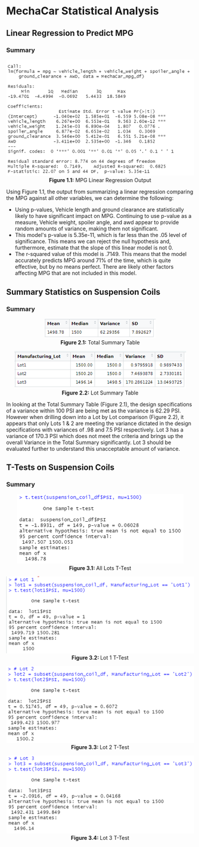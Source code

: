 <h1>MechaCar Statistical Analysis</h1>

<h2>Linear Regression to Predict MPG</h2>

<h3>Summary</h3>
<p align='center'>
  <img src='https://github.com/tc9993/MechaCar-Statistical-Analysis/blob/main/Resources/Deliverable-1.PNG?raw=true' alt='MPG Linear Regression Output'><br>
  <b>Figure 1.1:</b> MPG Linear Regression Output

</p>
<p>
Using Figure 1.1, the output from summarizing a linear regression comparing the MPG against all other variables, we can determine the following:<br>
<ul>
<li>Using p-values, Vehicle length and ground clearance are statistically likely to have significant impact on MPG.  Continuing to use p-value as a measure, Vehicle weight, spoiler angle, and awd appear to provide random amounts of variance, making them not significant.</li>
<li>This model's p-value is 5.35e-11, which is far less than the .05 level of significance.  This means we can reject the null hypothesis and, furthermore, estimate that the slope of this linear model is not 0.</li>
<li>The r-squared value of this model is .7149.  This means that the model accurately predicts MPG around 71% of the time, which is quite effective, but by no means perfect.  There are likely other factors affecting MPG that are not included in this model.</li>
</ul>
</p>

<h2>Summary Statistics on Suspension Coils</h2>

<h3>Summary</h3>
<p align='center'>
<img src='https://github.com/tc9993/MechaCar-Statistical-Analysis/blob/main/Resources/total_summary.PNG?raw=true' alt='Total Summary Table'><br>
<b>Figure 2.1:</b> Total Summary Table
</p>
<p align='center'>
<img src='https://github.com/tc9993/MechaCar-Statistical-Analysis/blob/main/Resources/lot_summary.PNG?raw=true' alt='Lot Summary Table'><br>
<b>Figure 2.2:</b> Lot Summary Table
</p>
<p>
In looking at the Total Summary Table (Figure 2.1), the design specifications of a variance within 100 PSI are being met as the variance is 62.29 PSI.  However when drilling down into a Lot by Lot comparison (Figure 2.2), it appears that only Lots 1 & 2 are meeting the variance dictated in the design specifications with variances of .98 and 7.5 PSI respectively.  Lot 3 has a variance of 170.3 PSI which does not meet the criteria and brings up the overall Variance in the Total Summary significantly.  Lot 3 should be evaluated further to understand this unacceptable amount of variance.
</p>

<h2>T-Tests on Suspension Coils</h2>

<h3>Summary</h3>

<p align='center'>
<img src='https://github.com/tc9993/MechaCar-Statistical-Analysis/blob/main/Resources/total_ttest.PNG?raw=true' alt='All Lots T-Test'><br>
<b>Figure 3.1: </b>All Lots T-Test
</p>
<p align='center'>
<img src='https://github.com/tc9993/MechaCar-Statistical-Analysis/blob/main/Resources/lot1_ttest.PNG?raw=true' alt='Lot 1 T-Test'><br>
<b>Figure 3.2: </b>Lot 1 T-Test
</p>
<p align='center'>
<img src='https://github.com/tc9993/MechaCar-Statistical-Analysis/blob/main/Resources/lot2_ttest.PNG?raw=true' alt='Lot 2 T-Test'><br>
<b>Figure 3.3: </b>Lot 2 T-Test
</p>
<p align='center'>
<img src='https://github.com/tc9993/MechaCar-Statistical-Analysis/blob/main/Resources/lot3_ttest.PNG?raw=true' alt='Lot 3 T-Test'><br>
<b>Figure 3.4: </b>Lot 3 T-Test
</p>
